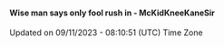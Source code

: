 #### Wise man says only fool rush in - McKidKneeKaneSir
Updated on 09/11/2023 - 08:10:51 (UTC) Time Zone
